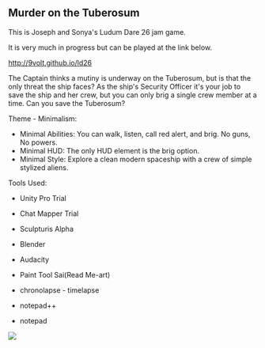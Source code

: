 ## Murder on the Tuberosum

This is Joseph and Sonya's Ludum Dare 26 jam game.

It is very much in progress but can be played at the link below.

http://9volt.github.io/ld26

The Captain thinks a mutiny is underway on the Tuberosum, but is that the only threat the ship faces?  As the ship's Security Officer it's your job to save the ship and her crew, but you can only brig a single crew member at a time. Can you save the Tuberosum?

Theme - Minimalism:
 * Minimal Abilities: You can walk, listen, call red alert, and brig. No guns, No powers.
 * Minimal HUD: The only HUD element is the brig option.
 * Minimal Style: Explore a clean modern spaceship with a crew of simple stylized aliens.
 
Tools Used:
 * Unity Pro Trial
 * Chat Mapper Trial
 * Sculpturis Alpha
 * Blender
 * Audacity

 
 * Paint Tool Sai(Read Me-art)
 * chronolapse - timelapse
 * notepad++
 * notepad


![](http://i.imgur.com/W0WNigP.png)
